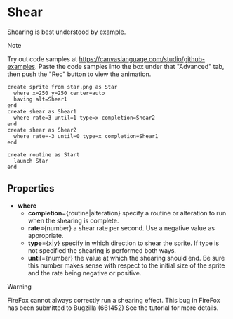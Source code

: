 # Shear
Shearing is best understood by example. 

> [!NOTE]
> Try out code samples at https://canvaslanguage.com/studio/github-examples.
> Paste the code samples into the box under that "Advanced" tab,
> then push the "Rec" button to view the animation.

```
create sprite from star.png as Star 
  where x=250 y=250 center=auto
  having alt=Shear1
end 
create shear as Shear1
  where rate=3 until=1 type=x completion=Shear2
end 
create shear as Shear2
  where rate=-3 until=0 type=x completion=Shear1
end 

create routine as Start 
  launch Star 
end 
```

## Properties
- **where**
  - **completion**={routine|alteration} specify a routine or alteration to run when the shearing is complete.
  - **rate**={number} a shear rate per second. Use a negative value as appropriate.
  - **type**={x|y} specify in which direction to shear the sprite. If type is not specified the shearing is performed both ways.
  - **until**={number} the value at which the shearing should end. Be sure this number makes sense with respect to the initial size of the sprite and the rate being negative or positive.

> [!WARNING]
> FireFox cannot always correctly run a shearing effect.
> This bug in FireFox has been submitted to Bugzilla (661452)
> See the tutorial for more details.
